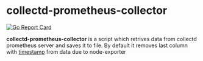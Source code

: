 # collectd-prometheus-collector

[![Go Report Card](https://goreportcard.com/badge/github.com/ksimon1/collectd-prometheus-collector)](https://goreportcard.com/report/github.com/ksimon1/collectd-prometheus-collector)

**collectd-prometheus-collector** is a script which retrives data from collectd prometheus server and saves it to file. 
By default it removes last column with [timestamp](https://prometheus.io/docs/instrumenting/exposition_formats/#line-format) from data due to node-exporter
